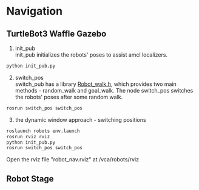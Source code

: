 # Navigation

## TurtleBot3 Waffle Gazebo

1. init_pub  
init_pub initializes the robots' poses to assist amcl localizers.  
```bash
python init_pub.py
```

2. switch_pos  
switch_pub has a library [Robot_walk.h](https://github.com/ZhiangChen/vca/blob/master/navigation/switch_pos/include/switch_pos/robot_walk.h), which 
provides two main methods - random_walk and goal_walk. The node switch_pos switches the robots' poses after some random walk.  
```bash
rosrun switch_pos switch_pos
```

3. the dynamic window approach - switching positions
```bash
roslaunch robots env.launch
rosrun rviz rviz
python init_pub.py
rosrun switch_pos switch_pos
```
Open the rviz file "robot_nav.rviz" at /vca/robots/rviz

## Robot Stage
